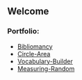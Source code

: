 ## Welcome


### Portfolio:

* <a href="https://github.com/Grivois/Bibliomancy">Bibliomancy</a>
* <a href="https://github.com/Grivois/Circle-Area">Circle-Area</a>
* <a href="https://github.com/Grivois/Vocabulary-Builder">Vocabulary-Builder</a>
* <a href="https://github.com/Grivois/Measuring-Random">Measuring-Random</a>



